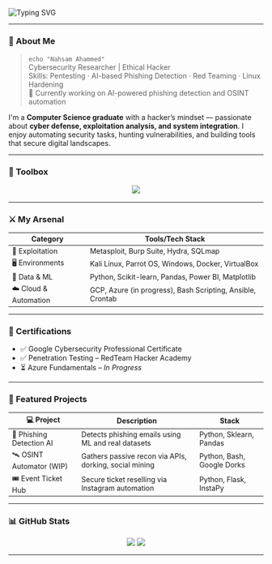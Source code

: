 ![Typing SVG](https://readme-typing-svg.herokuapp.com?font=Fira+Code&size=22&pause=1000&color=8EFFEF&center=true&vCenter=true&width=500&lines=Hey%2C+I'm+Nahsam+Ahammed;Cybersecurity+Analyst+%7C+Pentester;Linux+Wizard+%7C+Cloud+Explorer;Securing+The+World%2C+One+Line+Of+Code+At+A+Time)

---

### 🧠 About Me

> `echo "Nahsam Ahammed"`  
> Cybersecurity Researcher | Ethical Hacker  
> Skills: Pentesting · AI-based Phishing Detection · Red Teaming · Linux Hardening  
> 🔭 Currently working on AI-powered phishing detection and OSINT automation

I'm a **Computer Science graduate** with a hacker’s mindset — passionate about **cyber defense, exploitation analysis, and system integration**. I enjoy automating security tasks, hunting vulnerabilities, and building tools that secure digital landscapes.

---

### 🧰 Toolbox

<p align="center">
  <img src="https://skillicons.dev/icons?i=linux,bash,python,git,github,cloudflare,azure,googlecloud,arch,kali,vscode,powershell" />
</p>

---

### ⚔️ My Arsenal

| Category              | Tools/Tech Stack                                                   |
|-----------------------|--------------------------------------------------------------------|
| 🧪 Exploitation        | Metasploit, Burp Suite, Hydra, SQLmap                             |
| 🖥️ Environments         | Kali Linux, Parrot OS, Windows, Docker, VirtualBox               |
| 🧠 Data & ML           | Python, Scikit-learn, Pandas, Power BI, Matplotlib                |
| ☁️ Cloud & Automation  | GCP, Azure (in progress), Bash Scripting, Ansible, Crontab        |

---

### 📜 Certifications

- ✅ Google Cybersecurity Professional Certificate  
- ✅ Penetration Testing – RedTeam Hacker Academy  
- ⏳ Azure Fundamentals – *In Progress*

---

### 👾 Featured Projects

| 💻 Project                   | Description                                                  | Stack                          |
|-----------------------------|--------------------------------------------------------------|--------------------------------|
| 🧠 Phishing Detection AI     | Detects phishing emails using ML and real datasets           | Python, Sklearn, Pandas        |
| 🛰️ OSINT Automator (WIP)     | Gathers passive recon via APIs, dorking, social mining       | Python, Bash, Google Dorks     |
| 🎟️ Event Ticket Hub         | Secure ticket reselling via Instagram automation             | Python, Flask, InstaPy         |

---

### 📊 GitHub Stats

<p align="center">
  <img src="https://github-readme-stats.vercel.app/api?username=Nahsam0078&show_icons=true&theme=radical" width="48%" />
  <img src="https://github-readme-stats.vercel.app/api/top-langs/?username=Nahsam0078&layout=compact&theme=radical" width="48%" />
</p>

---

<!-- Optional: Snake GitHub Contribution Graph -->
<!-- Enable this after setting up GitHub Actions for snake animation -->
<!--
![snake gif](https://github.com/Nahsam0078/Nahsam0078/blob/output/github-snake-dark.svg)

---

### 📡 Contact

```bash
📬 Email     : your.email@example.com
🔗 LinkedIn  : https://linkedin.com/in/your-profile
💻 GitHub    : https://github.com/Nahsam0078
📸 Instagram : https://instagram.com/your-handle
